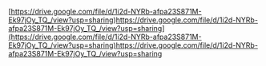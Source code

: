 [https://drive.google.com/file/d/1i2d-NYRb-afpa23S871M-Ek97jOy_TQ_/view?usp=sharing)https://drive.google.com/file/d/1i2d-NYRb-afpa23S871M-Ek97jOy_TQ_/view?usp=sharing](https://drive.google.com/file/d/1i2d-NYRb-afpa23S871M-Ek97jOy_TQ_/view?usp=sharing)https://drive.google.com/file/d/1i2d-NYRb-afpa23S871M-Ek97jOy_TQ_/view?usp=sharing
